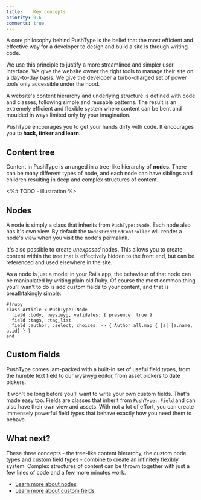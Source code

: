 ```yaml
---
title:    Key concepts
priority: 0.6
comments: true
---
```


A core philosophy behind PushType is the belief that the most efficient and effective way for a developer to design and build a site is through writing code.

We use this principle to justify a more streamlined and simpler user interface. We give the website owner the right tools to manage their site on a day-to-day basis. We give the developer a turbo-charged set of power tools only accessible under the hood.

A website's content hierarchy and underlying structure is defined with code and classes, following simple and reusable patterns. The result is an extremely efficient and flexible system where content can be bent and moulded in ways limited only by your imagination.

PushType encourages you to get your hands dirty with code. It encourages you to **hack, tinker and learn**.

## Content tree

Content in PushType is arranged in a tree-like hierarchy of **nodes**. There can be many different types of node, and each node can have siblings and children resulting in deep and complex structures of content.

<%# TODO - illustration %>

## Nodes

A node is simply a class that inherits from `PushType::Node`. Each node also has it's own view. By default the `NodesFrontEndController` will render a node's view when you visit the node's permalink.

It's also possible to create *unexposed* nodes. This allows you to create content within the tree that is effectively hidden to the front end, but can be referenced and used elsewhere in the site.

As a node is just a model in your Rails app, the behaviour of that node can be manipulated by writing plain old Ruby. Of course the most common thing you'll wan't to do is add custom fields to your content, and that is breathtakingly simple:

    #!ruby
    class Article < PushType::Node
      field :body, :wysiwyg, validates: { presence: true }
      field :tags, :tag_list
      field :author, :select, choices: -> { Author.all.map { |a| [a.name, a.id] } }
    end

## Custom fields

PushType comes jam-packed with a built-in set of useful field types, from the humble text field to our wysiwyg editor, from asset pickers to date pickers.

It won't be long before you'll want to write your own custom fields. That's made easy too. Fields are classes that inherit from `PushType::Field` and can also have their own view and assets. With not a lot of effort, you can create immensely powerful field types that behave exactly how you need them to behave.

## What next?

These three concepts - the tree-like content hierarchy, the custom node types and custom field types - combine to create an infinitely flexibly system. Complex structures of content can be thrown together with just a few lines of code and a few more minutes work.

* [Learn more about nodes](/docs/nodes)
* [Learn more about custom fields](/docs/fields)
